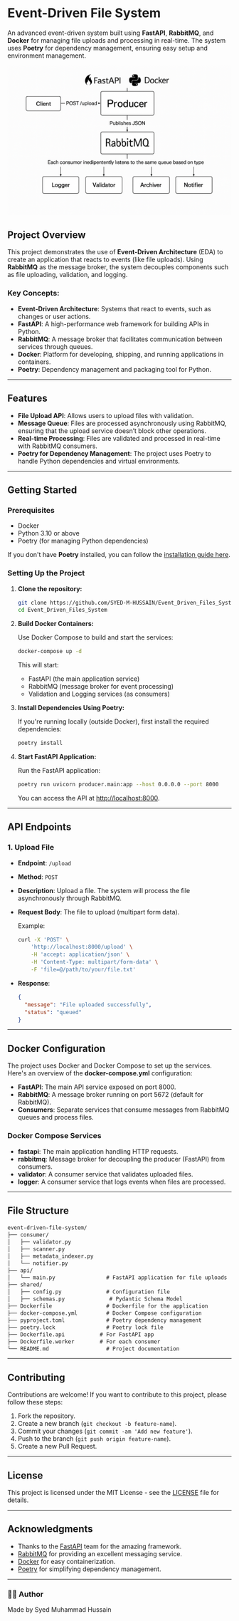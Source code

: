 # Event-Driven File System

An advanced event-driven system built using **FastAPI**, **RabbitMQ**, and **Docker** for managing file uploads and processing in real-time. The system uses **Poetry** for dependency management, ensuring easy setup and environment management.

![System Architecture Flowchart](sample_files/flow_diagram.png)

## Project Overview

This project demonstrates the use of **Event-Driven Architecture** (EDA) to create an application that reacts to events (like file uploads). Using **RabbitMQ** as the message broker, the system decouples components such as file uploading, validation, and logging.

### Key Concepts:

- **Event-Driven Architecture**: Systems that react to events, such as changes or user actions.
- **FastAPI**: A high-performance web framework for building APIs in Python.
- **RabbitMQ**: A message broker that facilitates communication between services through queues.
- **Docker**: Platform for developing, shipping, and running applications in containers.
- **Poetry**: Dependency management and packaging tool for Python.

---

## Features

- **File Upload API**: Allows users to upload files with validation.
- **Message Queue**: Files are processed asynchronously using RabbitMQ, ensuring that the upload service doesn’t block other operations.
- **Real-time Processing**: Files are validated and processed in real-time with RabbitMQ consumers.
- **Poetry for Dependency Management**: The project uses Poetry to handle Python dependencies and virtual environments.

---

## Getting Started

### Prerequisites

- Docker
- Python 3.10 or above
- Poetry (for managing Python dependencies)

If you don't have **Poetry** installed, you can follow the [installation guide here](https://python-poetry.org/docs/#installation).

### Setting Up the Project

1. **Clone the repository:**

   ```bash
   git clone https://github.com/SYED-M-HUSSAIN/Event_Driven_Files_System.git
   cd Event_Driven_Files_System
   ```

2. **Build Docker Containers:**

   Use Docker Compose to build and start the services:

   ```bash
   docker-compose up -d
   ```

   This will start:
   - FastAPI (the main application service)
   - RabbitMQ (message broker for event processing)
   - Validation and Logging services (as consumers)

3. **Install Dependencies Using Poetry:**

   If you're running locally (outside Docker), first install the required dependencies:

   ```bash
   poetry install
   ```

4. **Start FastAPI Application:**

   Run the FastAPI application:

   ```bash
   poetry run uvicorn producer.main:app --host 0.0.0.0 --port 8000
   ```

   You can access the API at [http://localhost:8000](http://localhost:8000).

---

## API Endpoints

### 1. Upload File

- **Endpoint**: `/upload`
- **Method**: `POST`
- **Description**: Upload a file. The system will process the file asynchronously through RabbitMQ.
- **Request Body**: The file to upload (multipart form data).
  
  Example:

  ```bash
  curl -X 'POST' \
      'http://localhost:8000/upload' \
      -H 'accept: application/json' \
      -H 'Content-Type: multipart/form-data' \
      -F 'file=@/path/to/your/file.txt'
  ```

- **Response**:
  
  ```json
  {
    "message": "File uploaded successfully",
    "status": "queued"
  }
  ```

---

## Docker Configuration

The project uses Docker and Docker Compose to set up the services. Here's an overview of the **docker-compose.yml** configuration:

- **FastAPI**: The main API service exposed on port 8000.
- **RabbitMQ**: A message broker running on port 5672 (default for RabbitMQ).
- **Consumers**: Separate services that consume messages from RabbitMQ queues and process files.

### Docker Compose Services

- **fastapi**: The main application handling HTTP requests.
- **rabbitmq**: Message broker for decoupling the producer (FastAPI) from consumers.
- **validator**: A consumer service that validates uploaded files.
- **logger**: A consumer service that logs events when files are processed.

---

## File Structure

```
event-driven-file-system/
├── consumer/
│   ├── validator.py
│   ├── scanner.py
│   ├── metadata_indexer.py
│   └── notifier.py
├── api/
│   └── main.py                # FastAPI application for file uploads
├── shared/
│   ├── config.py              # Configuration file
│   ├── schemas.py              # Pydantic Schema Model 
├── Dockerfile                 # Dockerfile for the application
├── docker-compose.yml         # Docker Compose configuration
├── pyproject.toml             # Poetry dependency management
├── poetry.lock                # Poetry lock file
├── Dockerfile.api           # For FastAPI app
├── Dockerfile.worker        # For each consumer
└── README.md                  # Project documentation
```

---

## Contributing

Contributions are welcome! If you want to contribute to this project, please follow these steps:

1. Fork the repository.
2. Create a new branch (`git checkout -b feature-name`).
3. Commit your changes (`git commit -am 'Add new feature'`).
4. Push to the branch (`git push origin feature-name`).
5. Create a new Pull Request.

---

## License

This project is licensed under the MIT License - see the [LICENSE](LICENSE) file for details.

---

## Acknowledgments

- Thanks to the [FastAPI](https://fastapi.tiangolo.com/) team for the amazing framework.
- [RabbitMQ](https://www.rabbitmq.com/) for providing an excellent messaging service.
- [Docker](https://www.docker.com/) for easy containerization.
- [Poetry](https://python-poetry.org/) for simplifying dependency management.

---

### 👨‍💻 Author
Made by Syed Muhammad Hussain
